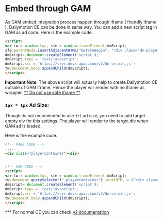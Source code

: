 # Embed through GAM
As GAM embed integration process happen through iframe ( friendly iframe ). Dailymotion CE can be done in same way. You can add a new script tag in GAM as ad code.
Here is the example code.

```html
<script>
var tw = window.top, sfe = window.frameElement,dmScript;
sfe.parentNode.insertAdjacentHTML("beforeBegin", "<div class='dm-player' playerId='{PLAYER_ID}' sort='recent' owners='{YOUR_CHANNEL_NAME}' ></div>");
dmScript= document.createElement('script');
dmScript.type = 'text/javascript';
dmScript.src = 'https://srvr.dmvs-apac.com/v2/dm-ce.min.js';
tw.document.body.appendChild(dmScript);
</script>
```

**Important Note**: The above script will actually help to create Dailymotion CE outside of GAM iframe. Hence the player will render with no iframe as wrapper. [** Do not use safe iframe **](https://support.google.com/admanager/answer/6023110)

### `1px * 1px` Ad Size:

Though its not recomended to use `1*1` ad size, you need to add target empty div for this settings. The player will render to the target div when GAM ad is loaded.

Here is the example code.

```html
<!-- PAGE CODE -->
.....
<div class="playerContainer"><div>


<!-- GAM CODE -->
<script>
var tw = window.top, sfe = window.frameElement,dmScript;
tw.document.querySelector(".playerContainer").innerHTML = ("<div class='dm-player' playerId='{PLAYER_ID}' sort='recent' owners='{YOUR_CHANNEL_NAME}' ></div>");
dmScript= document.createElement('script');
dmScript.type = 'text/javascript';
dmScript.src = 'https://srvr.dmvs-apac.com/v2/dm-ce.min.js';
tw.document.body.appendChild(dmScript);
</script>
```


*** For normal CE you can check [v2 documentation](https://dmvs-apac.github.io/custom-embed-v2/)
